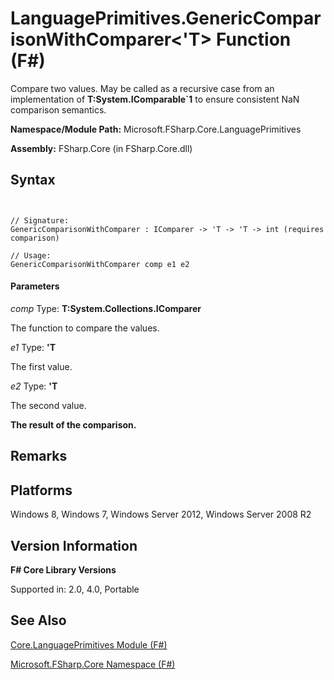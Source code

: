 # LanguagePrimitives.GenericComparisonWithComparer<'T> Function (F#)

Compare two values. May be called as a recursive case from an implementation of **T:System.IComparable&#96;1** to ensure consistent NaN comparison semantics.

**Namespace/Module Path:** Microsoft.FSharp.Core.LanguagePrimitives

**Assembly:** FSharp.Core (in FSharp.Core.dll)


## Syntax


```


// Signature:
GenericComparisonWithComparer : IComparer -> 'T -> 'T -> int (requires comparison)

// Usage:
GenericComparisonWithComparer comp e1 e2

```



#### Parameters
*comp*
Type: **T:System.Collections.IComparer**


The function to compare the values.


*e1*
Type: **'T**


The first value.


*e2*
Type: **'T**


The second value.



**The result of the comparison.**
## Remarks

## Platforms
Windows 8, Windows 7, Windows Server 2012, Windows Server 2008 R2


## Version Information
**F# Core Library Versions**

Supported in: 2.0, 4.0, Portable




## See Also
[Core.LanguagePrimitives Module &#40;F&#35;&#41;](Core.LanguagePrimitives-Module-%28FSharp%29.md)

[Microsoft.FSharp.Core Namespace &#40;F&#35;&#41;](Microsoft.FSharp.Core-Namespace-%28FSharp%29.md)

